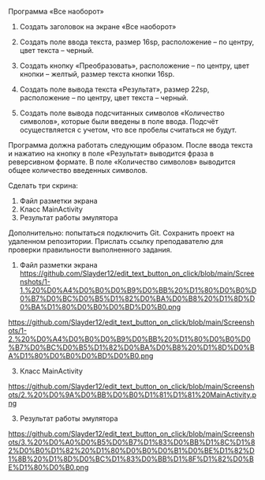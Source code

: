 Программа «Все наоборот»


1. Создать заголовок на экране «Все наоборот»

2. Создать поле ввода текста, размер 16sp, расположение – по центру, цвет текста – черный.

3. Создать кнопку «Преобразовать», расположение – по центру, цвет кнопки – желтый, размер текста кнопки 16sp.

4. Создать поле вывода текста «Результат», размер 22sp, расположение – по центру, цвет текста – черный.

5. Создать поле вывода подсчитанных символов «Количество символов», которые были введены в поле ввода. Подсчёт осуществляется с учетом, что все пробелы считаться не будут.

Программа должна работать следующим образом. После ввода текста и нажатию на кнопку в поле «Результат» выводится фраза в реверсивном формате. В поле «Количество символов» выводится общее количество введенных символов.

Сделать три скрина:
1. Файл разметки экрана
2. Класс MainActivity
3. Результат работы эмулятора

Дополнительно: попытаться подключить Git. Сохранить проект на удаленном репозитории. Прислать ссылку преподавателю для проверки правильности выполненного задания.


1. Файл разметки экрана
https://github.com/Slayder12/edit_text_button_on_click/blob/main/Screenshots/1-1.%20%D0%A4%D0%B0%D0%B9%D0%BB%20%D1%80%D0%B0%D0%B7%D0%BC%D0%B5%D1%82%D0%BA%D0%B8%20%D1%8D%D0%BA%D1%80%D0%B0%D0%BD%D0%B0.png

https://github.com/Slayder12/edit_text_button_on_click/blob/main/Screenshots/1-2.%20%D0%A4%D0%B0%D0%B9%D0%BB%20%D1%80%D0%B0%D0%B7%D0%BC%D0%B5%D1%82%D0%BA%D0%B8%20%D1%8D%D0%BA%D1%80%D0%B0%D0%BD%D0%B0.png

3. Класс MainActivity

https://github.com/Slayder12/edit_text_button_on_click/blob/main/Screenshots/2.%20%D0%9A%D0%BB%D0%B0%D1%81%D1%81%20MainActivity.png

3. Результат работы эмулятора

https://github.com/Slayder12/edit_text_button_on_click/blob/main/Screenshots/3.%20%D0%A0%D0%B5%D0%B7%D1%83%D0%BB%D1%8C%D1%82%D0%B0%D1%82%20%D1%80%D0%B0%D0%B1%D0%BE%D1%82%D1%8B%20%D1%8D%D0%BC%D1%83%D0%BB%D1%8F%D1%82%D0%BE%D1%80%D0%B0.png
